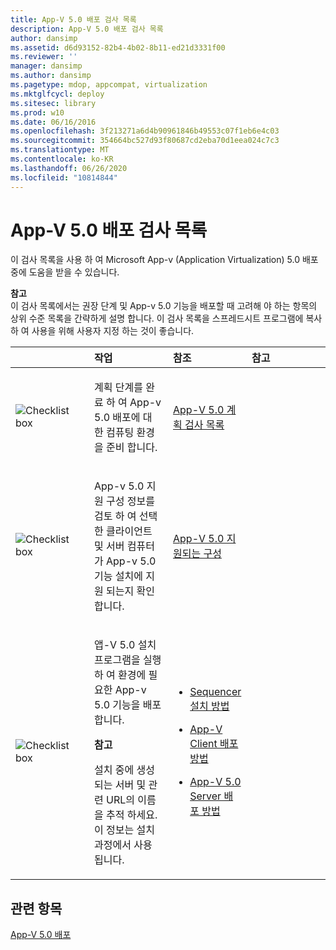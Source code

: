 ```yaml
---
title: App-V 5.0 배포 검사 목록
description: App-V 5.0 배포 검사 목록
author: dansimp
ms.assetid: d6d93152-82b4-4b02-8b11-ed21d3331f00
ms.reviewer: ''
manager: dansimp
ms.author: dansimp
ms.pagetype: mdop, appcompat, virtualization
ms.mktglfcycl: deploy
ms.sitesec: library
ms.prod: w10
ms.date: 06/16/2016
ms.openlocfilehash: 3f213271a6d4b90961846b49553c07f1eb6e4c03
ms.sourcegitcommit: 354664bc527d93f80687cd2eba70d1eea024c7c3
ms.translationtype: MT
ms.contentlocale: ko-KR
ms.lasthandoff: 06/26/2020
ms.locfileid: "10814844"
---
```

# App-V 5.0 배포 검사 목록


이 검사 목록을 사용 하 여 Microsoft App-v (Application Virtualization) 5.0 배포 중에 도움을 받을 수 있습니다.

**참고**  
이 검사 목록에서는 권장 단계 및 App-v 5.0 기능을 배포할 때 고려해 야 하는 항목의 상위 수준 목록을 간략하게 설명 합니다. 이 검사 목록을 스프레드시트 프로그램에 복사 하 여 사용을 위해 사용자 지정 하는 것이 좋습니다.



<table>
<colgroup>
<col width="25%" />
<col width="25%" />
<col width="25%" />
<col width="25%" />
</colgroup>
<thead>
<tr class="header">
<th align="left"></th>
<th align="left">작업</th>
<th align="left">참조</th>
<th align="left">참고</th>
</tr>
</thead>
<tbody>
<tr class="odd">
<td align="left"><img src="images/checklistbox.gif" alt="Checklist box" /></td>
<td align="left"><p>계획 단계를 완료 하 여 App-v 5.0 배포에 대 한 컴퓨팅 환경을 준비 합니다.</p></td>
<td align="left"><p><a href="app-v-50-planning-checklist.md" data-raw-source="[App-V 5.0 Planning Checklist](app-v-50-planning-checklist.md)">App-V 5.0 계획 검사 목록</a></p></td>
<td align="left"><p></p></td>
</tr>
<tr class="even">
<td align="left"><img src="images/checklistbox.gif" alt="Checklist box" /></td>
<td align="left"><p>App-v 5.0 지원 구성 정보를 검토 하 여 선택한 클라이언트 및 서버 컴퓨터가 App-v 5.0 기능 설치에 지원 되는지 확인 합니다.</p></td>
<td align="left"><p><a href="app-v-50-supported-configurations.md" data-raw-source="[App-V 5.0 Supported Configurations](app-v-50-supported-configurations.md)">App-V 5.0 지원되는 구성</a></p></td>
<td align="left"><p></p></td>
</tr>
<tr class="odd">
<td align="left"><img src="images/checklistbox.gif" alt="Checklist box" /></td>
<td align="left"><p>앱-V 5.0 설치 프로그램을 실행 하 여 환경에 필요한 App-v 5.0 기능을 배포 합니다.</p>
<div class="alert">
<strong>참고</strong><br/><p>설치 중에 생성 되는 서버 및 관련 URL의 이름을 추적 하세요. 이 정보는 설치 과정에서 사용 됩니다.</p>
</div>
<div>

</div></td>
<td align="left"><p></p>
<ul>
<li><p><a href="how-to-install-the-sequencer-beta-gb18030.md" data-raw-source="[How to Install the Sequencer](how-to-install-the-sequencer-beta-gb18030.md)">Sequencer 설치 방법</a></p></li>
<li><p><a href="how-to-deploy-the-app-v-client-gb18030.md" data-raw-source="[How to Deploy the App-V Client](how-to-deploy-the-app-v-client-gb18030.md)">App-V Client 배포 방법</a></p></li>
<li><p><a href="how-to-deploy-the-app-v-50-server-50sp3.md" data-raw-source="[How to Deploy the App-V 5.0 Server](how-to-deploy-the-app-v-50-server-50sp3.md)">App-V 5.0 Server 배포 방법</a></p></li>
</ul></td>
<td align="left"><p></p></td>
</tr>
</tbody>
</table>








## 관련 항목


[App-V 5.0 배포](deploying-app-v-50.md)









